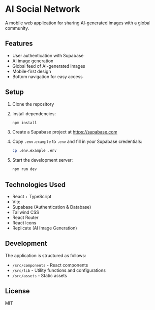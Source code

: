 # AI Social Network

A mobile web application for sharing AI-generated images with a global community.

## Features

- User authentication with Supabase
- AI image generation
- Global feed of AI-generated images
- Mobile-first design
- Bottom navigation for easy access

## Setup

1. Clone the repository
2. Install dependencies:
   ```bash
   npm install
   ```

3. Create a Supabase project at https://supabase.com

4. Copy `.env.example` to `.env` and fill in your Supabase credentials:
   ```bash
   cp .env.example .env
   ```

5. Start the development server:
   ```bash
   npm run dev
   ```

## Technologies Used

- React + TypeScript
- Vite
- Supabase (Authentication & Database)
- Tailwind CSS
- React Router
- React Icons
- Replicate (AI Image Generation)

## Development

The application is structured as follows:

- `/src/components` - React components
- `/src/lib` - Utility functions and configurations
- `/src/assets` - Static assets

## License

MIT
